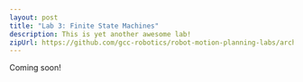 ```yaml
---
layout: post
title: "Lab 3: Finite State Machines"
description: This is yet another awesome lab!
zipUrl: https://github.com/gcc-robotics/robot-motion-planning-labs/archive/gh-pages.zip
---
```


Coming soon!

